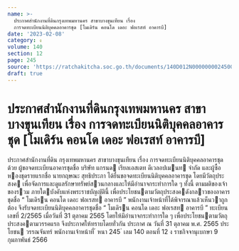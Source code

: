 ```yaml
---
name: >-
  ประกาศสำนักงานที่ดินกรุงเทพมหานคร สาขาบางขุนเทียน เรื่อง
  การจดทะเบียนนิติบุคคลอาคารชุด [โมเดิร์น คอนโด เดอะ ฟอเรสท์ อาคารบี]
date: '2023-02-08'
category: ง
volume: 140
section: 12
page: 245
source: 'https://ratchakitcha.soc.go.th/documents/140D012N0000000024500.pdf'
draft: true
---
```


# ประกาศสำนักงานที่ดินกรุงเทพมหานคร สาขาบางขุนเทียน เรื่อง การจดทะเบียนนิติบุคคลอาคารชุด [โมเดิร์น คอนโด เดอะ ฟอเรสท์ อาคารบี]

ประกาศสํานักงานที่ดิน กรุงเทพมหานคร สาขาบางขุนเทียน เรื่อง การจดทะเบียนนิติบุคคลอาคารชุด ด้วย ผู้ขอจดทะเบียนอาคารชุดชื่อ บริษัท แกรนด เรียลเอสเตท ดีเวลอปเมนท จํากัด และผู้ซื้อหองชุดรายแรกชื่อ นายกฤษณะ สุทธิประภา ได้ยื่นขอจดทะเบียนนิติบุคคลอาคารชุด โดยมีวัตถุประสงค เพื่อจัดการและดูแลรักษาทรัพย์สวนกลางและให้มีอํานาจกระทําการใด ๆ ทั้งนี้ ตามมติของเจ้าของรวม ภายใตบังคับแห่งพระราชบัญญัตินี้ เพื่อประโยชนตามวัตถุประสงคดังกลาวของอาคารชุดชื่อ “ โมเดิรน คอนโด เดอะ ฟอเรสท อาคารบี ” พนักงานเจ้าหน้าที่ได้พิจารณาแล้วเห็นวาถูกต้อง จึงรับจดทะเบียนนิติบุคคลอาคารชุดชื่อ “ โมเดิรน คอนโด เดอะ ฟอเรสท อาคารบี ” ทะเบียนเลขที่ 2/2565 เมื่อวันที่ 31 ตุลาคม 2565 โดยให้มีอํานาจกระทําการใด ๆ เพื่อประโยชนตามวัตถุประสงคตามวรรคแรก จึงประกาศให้ทราบโดยทั่วกัน ประกาศ ณ วันที่ 31 ตุลาคม พ.ศ. 2565 ประโยชน วรรณจันทร์ พนักงานเจ้าหน้าที่ ้ หนา 245 ่ เลม 140 ตอนที่ 12 ง ราชกิจจานุเบกษา 9 กุมภาพันธ์ 2566

